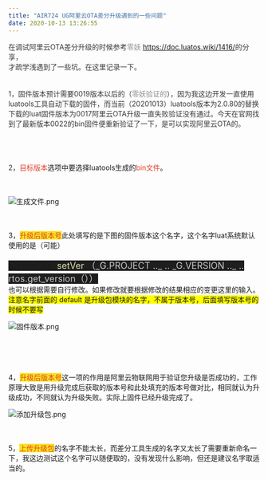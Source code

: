 ```yaml
---
title: "AIR724 UG阿里云OTA差分升级遇到的一些问题"
date: 2020-10-13 13:26:55
---
```


<p><span style="color:#393939">在调试阿里云OTA差分升级的时候参考</span><span style="color:#8f8f8f">零妖 </span><span style="color:#003884"><a href="https://doc.luatos.wiki/1416/">https://doc.luatos.wiki/1416/</a></span><span style="color:#393939">的分享，</span><br/><span style="color:#393939">才疏学浅遇到了一些坑。在这里记录一下。</span><br/><br/><br/><span style="color:#393939">1，固件版本预计需要0019版本以后的（</span><span style="color:#8f8f8f">零妖验证的</span><span style="color:#393939">），因为我这边开发一直使用luatools工具自动下载的固件，而当前（20201013）luatools版本为2.0.80的替换下载的luat固件版本为0017阿里云OTA升级一直失败验证没有通过。今天在官网找到了最新版本0022的bin固件便重新验证了一下，是可以实现阿里云OTA的。</span><br/><br/><br/><br/><br/><span style="color:#393939">2，</span><span style="color:#df402a">目标版本</span>选项中要选择luatools生成的<span style="color:#df402a">bin文件</span>。<br/><br/><br/></p><div class="media-wrap image-wrap"><img src="http://openluat-luatcommunity.oss-cn-hangzhou.aliyuncs.com/images/20201013132523612_生成文件.png" alt="生成文件.png" class="img-responsive"/></div><p><br/><br/>3，<span style="color:#df402a"><span style="background-color:#fae220">升级后版本号</span></span>此处填写的是下图的固件版本这个名字，这个名字luat系统默认使用的是（可能）<br/><br/><span style="font-size:18px"><span style="background-color:#1e1e1e">aLiYunOta .<span style="color:#dcdcaa">setVer </span><span style="color:#d4d4d4">（_G.</span><span style="color:#c8c8c8">PROJECT </span><span style="color:#dcdcaa">.._ </span><span style="color:#c8c8c8">.. _G.VERSION .._ .. rtos.get_version（）</span><span style="color:#d4d4d4">）</span></span></span><br/>也可以根据需要自行修改。如果修改就要根据修改的结果相应的变更这里的输入。<br/><span style="background-color:#ffff00">注意名字前面的 default     是升级包模块的名字，不属于版本号，后面填写版本号的时候不要写</span><br/></p><div class="media-wrap image-wrap"><img src="http://openluat-luatcommunity.oss-cn-hangzhou.aliyuncs.com/images/20201013132540251_固件版本.png" alt="固件版本.png" class="img-responsive"/></div><p><br/><br/><br/><br/>4，<span style="color:#df402a"><span style="background-color:#fae220">升级后版本号</span></span>这一项的作用是阿里云物联网用于验证您升级是否成功的，工作原理大致是用升级完成后获取的版本号和此处填充的版本号做对比，相同就认为升级成功，不同就认为升级失败。实际上固件已经升级完成了。<br/></p><div class="media-wrap image-wrap"><img src="http://openluat-luatcommunity.oss-cn-hangzhou.aliyuncs.com/images/20201013132551900_添加升级包.png" alt="添加升级包.png" class="img-responsive"/></div><p><br/><br/>5，<span style="color:#df402a"><span style="background-color:#fae220">上传升级包</span></span>的名字不能太长，而差分工具生成的名字又太长了需要重新命名一下，我这边测试这个名字可以随便取的，没有发现什么影响，但还是建议名字取适当的。<br/><br/><br/></p>
